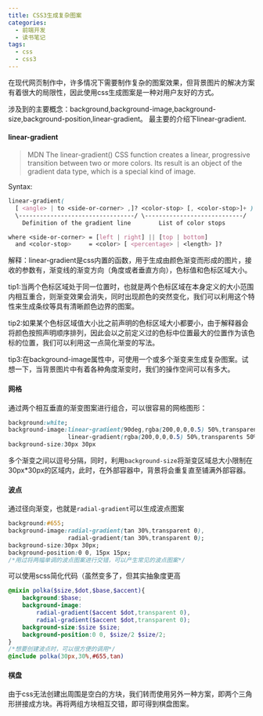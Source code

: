 ```yaml
---
title: CSS3生成复杂图案
categories:
  - 前端开发
  - 读书笔记
tags: 
  - css
  - css3
---
```


在现代网页制作中，许多情况下需要制作复杂的图案效果，但背景图片的解决方案有着很大的局限性，因此使用css生成图案是一种对用户友好的方式。

涉及到的主要概念：background,background-image,background-size,background-position,linear-gradient。
最主要的介绍下linear-gradient.
<!-- more -->
#### linear-gradient
>MDN
The linear-gradient() CSS function creates a linear, progressive transition between two or more colors. Its result is an object of the gradient data type, which is a special kind of image.

Syntax:
```css
linear-gradient( 
  [ <angle> | to <side-or-corner> ,]? <color-stop> [, <color-stop>]+ )
  \---------------------------------/ \----------------------------/
    Definition of the gradient line        List of color stops  

where <side-or-corner> = [left | right] || [top | bottom]
  and <color-stop>     = <color> [ <percentage> | <length> ]?
```
解释：linear-gradient是css内置的函数，用于生成由颜色渐变而形成的图片，接收的参数有，渐变线的渐变方向（角度或者垂直方向），色标值和色标区域大小。

tip1:当两个色标区域处于同一位置时，也就是两个色标区域在本身定义的大小范围内相互重合，则渐变效果会消失，同时出现颜色的突然变化，我们可以利用这个特性来生成条纹等具有清晰颜色边界的图案。

tip2:如果某个色标区域值大小比之前声明的色标区域大小都要小，由于解释器会将颜色按照声明顺序排列，因此会以之前定义过的色标中位置最大的位置作为该色标的位置，我们可以利用这一点简化渐变的写法。

tip3:在background-image属性中，可使用一个或多个渐变来生成复杂图案。试想一下，当背景图片中有着各种角度渐变时，我们的操作空间可以有多大。

#### 网格
通过两个相互垂直的渐变图案进行组合，可以很容易的网格图形：
```css
background:white;
background-image:linear-gradient(90deg,rgba(200,0,0,0.5) 50%,transparent 50%),
                 linear-gradient(rgba(200,0,0,0.5) 50%,transparents 50%);
background-size:30px 30px
```
多个渐变之间以逗号分隔，同时，利用`background-size`将渐变区域总大小限制在30px*30px的区域内，此时，在外部容器中，背景将会重复直至铺满外部容器。

#### 波点
通过径向渐变，也就是`radial-gradient`可以生成波点图案

```css
background:#655;
background-image:radial-gradient(tan 30%,transparent 0),
                 radial-gradient(tan 30%,transparent 0);
background-size:30px 30px;
background-position:0 0, 15px 15px;
/*用过将两幅单调的波点图案进行交错，可以产生常见的波点图案*/
```
可以使用scss简化代码（虽然变多了，但其实抽象度更高

```scss
@mixin polka($size,$dot,$base,$accent){
    background:$base;
    background-image:
        radial-gradient($accent $dot,transparent 0),
        radial-gradient($accent $dot,transparent 0);
    background-size:$size $size;
    background-position:0 0, $size/2 $size/2;
}
/*想要创建波点时，可以很方便的调用*/
@include polka(30px,30%,#655,tan)
```

#### 棋盘
由于css无法创建出周围是空白的方块，我们转而使用另外一种方案，即两个三角形拼接成方块。再将两组方块相互交错，即可得到棋盘图案。




